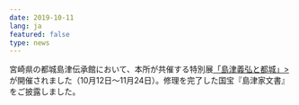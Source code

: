 ```yaml
---
date: 2019-10-11
lang: ja
featured: false
type: news
---
```

宮崎県の都城島津伝承館において、本所が共催する特別展<a href="http://www.city.miyakonojo.miyazaki.jp/shimazu/news/2019/190929.htm" target="_blank">「島津義弘と都城」&gt;</a>が開催されました（10月12日～11月24日）。修理を完了した国宝『島津家文書』をご披露しました。
